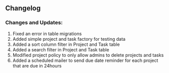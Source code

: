 ## Changelog

### Changes and Updates:
1. Fixed an error in table migrations
2. Added simple project and task factory for testing data
3. Added a sort column filter in Project and Task table
4. Added a search filter in Project and Task table
5. Modified project policy to only allow admins to delete projects and tasks
6. Added a scheduled mailer to send due date reminder for each project that are due in 24hours
